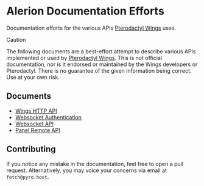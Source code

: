 # Alerion Documentation Efforts

Documentation efforts for the various APIs [Pterodactyl Wings](https://github.com/pterodactyl/wings) uses.

> [!CAUTION]
> The following documents are a best-effort attempt to describe various APIs implemented or used by [Pterodactyl Wings](https://github.com/pterodactyl/wings). This is not official documentation, nor is it endorsed or maintained by the Wings developers or Pterodactyl. There is no guarantee of the given information being correct. Use at your own risk.

## Documents

- [Wings HTTP API](wings_http.md)
- [Websocket Authentication](websocket_auth.md)
- [Websocket API](websocket.md)
- [Panel Remote API](panel_remote.md)

## Contributing

If you notice any mistake in the documentation, feel free to open a pull request. Alternatively, you may voice your concerns via email at `fetch@pyro.host`.

